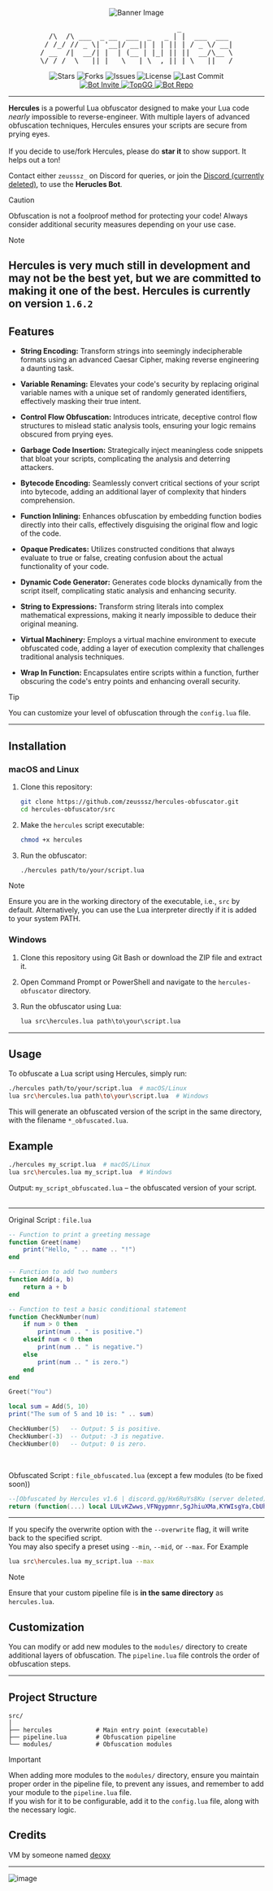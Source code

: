 <p align="center">
  <img src="https://github.com/user-attachments/assets/ff2ed207-c95e-45c3-831f-04a32675dbb5?size=32" alt="Banner Image" />
</p>
<pre align="center">
                                _            
  /\  /\ ___  _ __  ___  _   _ | |  ___  ___ 
 / /_/ // _ \| '__|/ __|| | | || | / _ \/ __|
/ __  /|  __/| |  | (__ | |_| || ||  __/\__ \
\/ /_/  \___||_|   \___| \__,_||_| \___||___/
</pre>
<p align="center">
  <img src="https://img.shields.io/github/stars/zeusssz/hercules-obfuscator?style=flat-square" alt="Stars" />
  <img src="https://img.shields.io/github/forks/zeusssz/hercules-obfuscator?style=flat-square" alt="Forks" />
  <img src="https://img.shields.io/github/issues/zeusssz/hercules-obfuscator?style=flat-square" alt="Issues" />
  <img src="https://img.shields.io/github/license/zeusssz/hercules-obfuscator?style=flat-square" alt="License" />
  <img src="https://img.shields.io/github/last-commit/zeusssz/hercules-obfuscator?style=flat-square" alt="Last Commit" />
  <br>
<a href="https://discord.com/oauth2/authorize?client_id=1293608330123804682">
 <img src="https://img.shields.io/badge/Add%20Bot-black?style=plastic&logo=discord&logoColor=rgb(255%2C%20255%2C%20255)" alt="Bot Invite">
</a>
<a href="https://top.gg/bot/1293608330123804682">
  <img src="https://top.gg/api/widget/servers/1293608330123804682.svg" alt="TopGG" />
</a>
<a href="https://github.com/Serpensin/DiscordBots-Hercules">
<img src="https://img.shields.io/badge/Discord%20Bot%20Repo-5865F2" alt="Bot Repo"/>
</a>
</p>

---
**Hercules** is a powerful Lua obfuscator designed to make your Lua code _nearly_ impossible to reverse-engineer. With multiple layers of advanced obfuscation techniques, Hercules ensures your scripts are secure from prying eyes.
<br>
<br>
If you decide to use/fork Hercules, please do **star it** to show support. It helps out a ton!
<br>

Contact either `zeusssz_` on Discord for queries, or join the [Discord (currently deleted)](https://discord.gg/7PnSq7HuJN), to use the **Herucles Bot**.
<br>

>[!CAUTION]
Obfuscation is not a foolproof method for protecting your code! Always consider additional security measures depending on your use case.

>[!NOTE]
Hercules is very much still in development and may not be the best yet, but we are committed to making it one of the best. Hercules is currently on version `1.6.2`
---

## Features

- **String Encoding:** Transform strings into seemingly indecipherable formats using an advanced Caesar Cipher, making reverse engineering a daunting task.

- **Variable Renaming:** Elevates your code's security by replacing original variable names with a unique set of randomly generated identifiers, effectively masking their true intent.

- **Control Flow Obfuscation:** Introduces intricate, deceptive control flow structures to mislead static analysis tools, ensuring your logic remains obscured from prying eyes.

- **Garbage Code Insertion:** Strategically inject meaningless code snippets that bloat your scripts, complicating the analysis and deterring attackers.

- **Bytecode Encoding:** Seamlessly convert critical sections of your script into bytecode, adding an additional layer of complexity that hinders comprehension.

- **Function Inlining:** Enhances obfuscation by embedding function bodies directly into their calls, effectively disguising the original flow and logic of the code.

- **Opaque Predicates:** Utilizes constructed conditions that always evaluate to true or false, creating confusion about the actual functionality of your code.

- **Dynamic Code Generator:** Generates code blocks dynamically from the script itself, complicating static analysis and enhancing security.

- **String to Expressions:** Transform string literals into complex mathematical expressions, making it nearly impossible to deduce their original meaning.

- **Virtual Machinery:** Employs a virtual machine environment to execute obfuscated code, adding a layer of execution complexity that challenges traditional analysis techniques.

- **Wrap In Function:** Encapsulates entire scripts within a function, further obscuring the code's entry points and enhancing overall security.

>[!TIP]
>You can customize your level of obfuscation through the `config.lua` file.
---
## Installation

### macOS and Linux

1. Clone this repository:
    ```bash
    git clone https://github.com/zeusssz/hercules-obfuscator.git
    cd hercules-obfuscator/src
    ```

2. Make the `hercules` script executable:
    ```bash
    chmod +x hercules
    ```

3. Run the obfuscator:
    ```bash
    ./hercules path/to/your/script.lua
    ```
>[!NOTE]
>Ensure you are in the working directory of the executable, i.e., `src` by default. Alternatively, you can use the Lua interpreter directly if it is added to your system PATH.

### Windows

1. Clone this repository using Git Bash or download the ZIP file and extract it.

2. Open Command Prompt or PowerShell and navigate to the `hercules-obfuscator` directory.

3. Run the obfuscator using Lua:
    ```cmd
    lua src\hercules.lua path\to\your\script.lua
    ```
---

## Usage

To obfuscate a Lua script using Hercules, simply run:

```bash
./hercules path/to/your/script.lua  # macOS/Linux
lua src\hercules.lua path\to\your\script.lua  # Windows
```

This will generate an obfuscated version of the script in the same directory, with the filename `*_obfuscated.lua`.

## Example

```bash
./hercules my_script.lua  # macOS/Linux
lua src\hercules.lua my_script.lua  # Windows
```

Output:
`my_script_obfuscated.lua` – the obfuscated version of your script.
<br>
<br>

---
Original Script : `file.lua`
```lua
-- Function to print a greeting message
function Greet(name)
    print("Hello, " .. name .. "!")
end

-- Function to add two numbers
function Add(a, b)
    return a + b
end

-- Function to test a basic conditional statement
function CheckNumber(num)
    if num > 0 then
        print(num .. " is positive.")
    elseif num < 0 then
        print(num .. " is negative.")
    else
        print(num .. " is zero.")
    end
end

Greet("You")

local sum = Add(5, 10)
print("The sum of 5 and 10 is: " .. sum)

CheckNumber(5)   -- Output: 5 is positive.
CheckNumber(-3)  -- Output: -3 is negative.
CheckNumber(0)   -- Output: 0 is zero.
```
<br>

Obfuscated Script : `file_obfuscated.lua` (except a few modules (to be fixed soon))
```lua
--[Obfuscated by Hercules v1.6 | discord.gg/Hx6RuYs8Ku (server deleted)]
return (function(...) local LULvKZwws,VFNgypmnr,SgJhiuXMa,KYWIsgYa,CbUhWnJMFL,OIJEOabg,VwkgXDdwyt,UhXcNKJBqteo,EeUiNBYECZl LULvKZwws=ipairs;VFNgypmnr=pairs;SgJhiuXMa=math.floor;KYWIsgYa=math.ldexp;CbUhWnJMFL=string.byte;OIJEOabg=string.char;VwkgXDdwyt=string.sub;UhXcNKJBqteo=table.concat;EeUiNBYECZl=table.unpack;hercules,v1,alpha,__,TNSUKtZeTLP="Protected By Hercules V1.6",function()end,true,1,0 local LuaFunc,WrapState,BcToState,gqnneaRQwArE;local IqYTmXOm=50 local JKIQaXlYSHN=select;local function DodtdDeP(TNSUKtZeTLP)return{}end;local XfSoGBtLlOKa=unpack or table.unpack local function Pack(...)return{gLOBLJrAz=JKIQaXlYSHN("#",...),...}end local function hJBjxXlnZ(nlRejAWSOC,RucRnBLVH,yLLLinqfaiEK,OepGTTbBc,EpFtYUUHXazw)for i=TNSUKtZeTLP,yLLLinqfaiEK - RucRnBLVH do EpFtYUUHXazw[OepGTTbBc+i]=nlRejAWSOC[RucRnBLVH+i]end end local function hnpgDrCljfw(VfHqDHlKZwv,qgAfPPbKrX)local kWbSKXNM=TNSUKtZeTLP local xXYuVpLPFoeT=__ while VfHqDHlKZwv>TNSUKtZeTLP and qgAfPPbKrX>TNSUKtZeTLP do if(VfHqDHlKZwv % 2==__)and(qgAfPPbKrX % 2==__)then kWbSKXNM=kWbSKXNM+xXYuVpLPFoeT end xXYuVpLPFoeT=xXYuVpLPFoeT*2 VfHqDHlKZwv=SgJhiuXMa(VfHqDHlKZwv/2)qgAfPPbKrX=SgJhiuXMa(qgAfPPbKrX/2)end return kWbSKXNM end local function SvrpWBsRsv(DQlCEeYLP,gLOBLJrAz)return DQlCEeYLP*2^gLOBLJrAz end local function kzAAZtcC(DQlCEeYLP,gLOBLJrAz)return SgJhiuXMa(DQlCEeYLP/2^gLOBLJrAz)end local function GRPqeOkD(VfHqDHlKZwv,qgAfPPbKrX)local kWbSKXNM=TNSUKtZeTLP local BQzrjiyzAmq=__ while VfHqDHlKZwv>TNSUKtZeTLP or qgAfPPbKrX>TNSUKtZeTLP do local dwkhwNXcleD=VfHqDHlKZwv % 2 local ugsLuMhKX=qgAfPPbKrX % 2 if dwkhwNXcleD==__ or ugsLuMhKX==__ then kWbSKXNM=kWbSKXNM+BQzrjiyzAmq end VfHqDHlKZwv=SgJhiuXMa(VfHqDHlKZwv/2)qgAfPPbKrX=SgJhiuXMa(qgAfPPbKrX/2)BQzrjiyzAmq=BQzrjiyzAmq*2 end return kWbSKXNM end local function FEGbdJFRbwIz(OesjstyO,mLiKyMpC)for i,uv in VFNgypmnr(OesjstyO)do if uv.mLiKyMpC>=mLiKyMpC then uv.m=uv.M[uv.mLiKyMpC];uv.M=uv;uv.mLiKyMpC="m" OesjstyO[i]=nil;end;end;end;local function cyTGqQECKrTi(OesjstyO,mLiKyMpC,EeoiWLMB)local nbLykzNc=OesjstyO[mLiKyMpC]if not nbLykzNc then nbLykzNc={mLiKyMpC=mLiKyMpC,M=EeoiWLMB}OesjstyO[mLiKyMpC]=nbLykzNc;end;return nbLykzNc;end;function sOuJicZHSj(mqVUGYpUKWb,rpYASbzNWG)local tpeONQMgfH,uXPZIEmiBGO=#rpYASbzNWG,{}local dEJladwwXuKY={}for i=1,tpeONQMgfH do dEJladwwXuKY[rpYASbzNWG:sub(i,i)]=i - 1 end for encoded_char in mqVUGYpUKWb:gmatch("[^x]+")do local gLOBLJrAz=0 for i=1,#encoded_char do gLOBLJrAz=gLOBLJrAz*tpeONQMgfH+dEJladwwXuKY[encoded_char:sub(i,i)]end uXPZIEmiBGO[#uXPZIEmiBGO+1]=OIJEOabg(gLOBLJrAz)end mqVUGYpUKWb=UhXcNKJBqteo(uXPZIEmiBGO)local icWdwWaakmqT=__ local function XdYFTRMqSp()local IHtOWLERC=CbUhWnJMFL(mqVUGYpUKWb,icWdwWaakmqT,icWdwWaakmqT)icWdwWaakmqT=icWdwWaakmqT+__ return IHtOWLERC;end;local function HiFfXRcqI()local NaaVlyzja,fVgLkeUU=CbUhWnJMFL(mqVUGYpUKWb,icWdwWaakmqT,icWdwWaakmqT+2)icWdwWaakmqT=icWdwWaakmqT+2;return(fVgLkeUU*256)+NaaVlyzja;end;local function MVQmlaxU()local NaaVlyzja,fVgLkeUU,IXKWOHHcMobk,DEtYJbMFZZ=CbUhWnJMFL(mqVUGYpUKWb,icWdwWaakmqT,icWdwWaakmqT+3)icWdwWaakmqT=icWdwWaakmqT+4;return(DEtYJbMFZZ*16777216)+(IXKWOHHcMobk*65536)+(fVgLkeUU*256)+NaaVlyzja;end;function gqnneaRQwArE()local KwYtejSsu={gLOBLJrAz=XdYFTRMqSp(),c=XdYFTRMqSp(),d=XdYFTRMqSp(),DQlCEeYLP={},D={},fddFqEuOjbyE={}}for i=__,MVQmlaxU()do local dZRhgqxbnAh=MVQmlaxU()local TuemBXJL=XdYFTRMqSp()local UimNsHqv=XdYFTRMqSp()local kUQtxTEsiOU={m=dZRhgqxbnAh,S=TuemBXJL,A=HiFfXRcqI()}local cJVnnTAbbOJt={qgAfPPbKrX=XdYFTRMqSp(),c=XdYFTRMqSp()}if(UimNsHqv==__)then kUQtxTEsiOU.OesjstyO=HiFfXRcqI()kUQtxTEsiOU.C=HiFfXRcqI()kUQtxTEsiOU.s=cJVnnTAbbOJt.qgAfPPbKrX==__ and kUQtxTEsiOU.OesjstyO>0xFF kUQtxTEsiOU.VfHqDHlKZwv=cJVnnTAbbOJt.c==__ and kUQtxTEsiOU.C>0xFF elseif(UimNsHqv==2)then kUQtxTEsiOU.F=MVQmlaxU()kUQtxTEsiOU.g=cJVnnTAbbOJt.qgAfPPbKrX==__ elseif(UimNsHqv==3)then kUQtxTEsiOU.f=MVQmlaxU()- 131071 end;KwYtejSsu.DQlCEeYLP[i]=kUQtxTEsiOU;end;for i=__,MVQmlaxU()do local UimNsHqv=XdYFTRMqSp()if(UimNsHqv==__)then KwYtejSsu.D[i - __]=(XdYFTRMqSp()~=TNSUKtZeTLP)elseif(UimNsHqv==3)then KwYtejSsu.D[i - __]=(function()local NVZSUcrb=MVQmlaxU()local zAtREAZeRT=MVQmlaxU()local gWtsuqhSy=__ local jinIUfAEjfmc=GRPqeOkD(SvrpWBsRsv(hnpgDrCljfw(zAtREAZeRT,0xFFFFF),32),NVZSUcrb);local RbIuSjGnMS=hnpgDrCljfw(kzAAZtcC(zAtREAZeRT,20),0x7FF)local yyaOzQeqUZM=(-__)^kzAAZtcC(zAtREAZeRT,31)if RbIuSjGnMS==TNSUKtZeTLP then if jinIUfAEjfmc==TNSUKtZeTLP then return yyaOzQeqUZM*TNSUKtZeTLP else RbIuSjGnMS=__ gWtsuqhSy=TNSUKtZeTLP end;elseif RbIuSjGnMS==2047 then if jinIUfAEjfmc==TNSUKtZeTLP then return yyaOzQeqUZM*(__/TNSUKtZeTLP)else return yyaOzQeqUZM*(TNSUKtZeTLP/TNSUKtZeTLP)end;end;return KYWIsgYa(yyaOzQeqUZM,RbIuSjGnMS - 1023)*(gWtsuqhSy+(jinIUfAEjfmc/(2^52)))end)()elseif(UimNsHqv==4)then KwYtejSsu.D[i - __]=(function()local chOPLSyU;local kIKgGQJboPUP=MVQmlaxU();if(kIKgGQJboPUP==TNSUKtZeTLP)then return;end;chOPLSyU=VwkgXDdwyt(mqVUGYpUKWb,icWdwWaakmqT,icWdwWaakmqT+kIKgGQJboPUP - __);icWdwWaakmqT=icWdwWaakmqT+kIKgGQJboPUP return chOPLSyU;end)()end end;for i=__,MVQmlaxU()do KwYtejSsu.fddFqEuOjbyE[i - __]=gqnneaRQwArE()end for TNSUKtZeTLP,v in LULvKZwws(KwYtejSsu.DQlCEeYLP)do if v.g then v.D=KwYtejSsu.D[v.F]else if v.s then v.A=KwYtejSsu.D[v.OesjstyO - 256]end;if v.VfHqDHlKZwv then v.C=KwYtejSsu.D[v.C - 256]end;end;end return KwYtejSsu end;return gqnneaRQwArE()end;function AMNSCtLhhZsb(GdEgXOiyeBK,GsyXGZBt,gLOBLJrAz)local DQlCEeYLP=GdEgXOiyeBK.DQlCEeYLP;local fddFqEuOjbyE=GdEgXOiyeBK.Z;local v=GdEgXOiyeBK.v;local wtgyutAm=-__;local NBIypScaTJj={}local EeoiWLMB=GdEgXOiyeBK.EeoiWLMB;local z=GdEgXOiyeBK.z;while alpha do local kUQtxTEsiOU=DQlCEeYLP[z]local S=kUQtxTEsiOU.S;z=z+__;if(S==1)then EeoiWLMB[kUQtxTEsiOU.A]=kUQtxTEsiOU.D elseif(S==2)then EeoiWLMB[kUQtxTEsiOU.A]=kUQtxTEsiOU.OesjstyO~=0 if kUQtxTEsiOU.C~=0 then z=z+1 end;elseif(S==4)then local edmCIHmZj=gLOBLJrAz[kUQtxTEsiOU.OesjstyO]EeoiWLMB[kUQtxTEsiOU.A]=edmCIHmZj.M[edmCIHmZj.mLiKyMpC]elseif(S==5)then EeoiWLMB[kUQtxTEsiOU.A]=GsyXGZBt[kUQtxTEsiOU.D]elseif(S==6)then local mLiKyMpC if kUQtxTEsiOU.VfHqDHlKZwv then mLiKyMpC=kUQtxTEsiOU.C;else mLiKyMpC=EeoiWLMB[kUQtxTEsiOU.C]end EeoiWLMB[kUQtxTEsiOU.A]=EeoiWLMB[kUQtxTEsiOU.OesjstyO][mLiKyMpC]elseif(S==7)then GsyXGZBt[kUQtxTEsiOU.D]=EeoiWLMB[kUQtxTEsiOU.A]elseif(S==0)then EeoiWLMB[kUQtxTEsiOU.A]=EeoiWLMB[kUQtxTEsiOU.OesjstyO];elseif(S==21)then local OesjstyO,C=kUQtxTEsiOU.OesjstyO,kUQtxTEsiOU.C;local WDtyZfbaTV,chOPLSyU=pcall(table.concat,EeoiWLMB,"",OesjstyO,C)if not WDtyZfbaTV then chOPLSyU=EeoiWLMB[OesjstyO]or "" for i=OesjstyO+1,C do chOPLSyU=chOPLSyU ..(EeoiWLMB[i]or EeoiWLMB[i - 1])end;end;EeoiWLMB[kUQtxTEsiOU.A]=chOPLSyU;elseif(S==22)then z=z+kUQtxTEsiOU.f elseif(S==23)then local Lhs,Rhs;if kUQtxTEsiOU.s then Lhs=kUQtxTEsiOU.A else Lhs=EeoiWLMB[kUQtxTEsiOU.OesjstyO]end if kUQtxTEsiOU.VfHqDHlKZwv then Rhs=kUQtxTEsiOU.C else Rhs=EeoiWLMB[kUQtxTEsiOU.C]end if(Lhs==Rhs)==(kUQtxTEsiOU.A~=0)then z=z+DQlCEeYLP[z].f end;z=z+1 elseif(S==24)then local Lhs,Rhs;if kUQtxTEsiOU.s then Lhs=kUQtxTEsiOU.A else Lhs=EeoiWLMB[kUQtxTEsiOU.OesjstyO]end if kUQtxTEsiOU.VfHqDHlKZwv then Rhs=kUQtxTEsiOU.C else Rhs=EeoiWLMB[kUQtxTEsiOU.C]end if(Lhs<Rhs)==(kUQtxTEsiOU.A~=0)then z=z+DQlCEeYLP[z].f end;z=z+1 elseif(S==26)then if(not EeoiWLMB[kUQtxTEsiOU.A])~=(kUQtxTEsiOU.C~=0)then z=z+DQlCEeYLP[z].f end z=z+1 elseif(S==12)then local Lhs,Rhs;if kUQtxTEsiOU.s then Lhs=kUQtxTEsiOU.A else Lhs=EeoiWLMB[kUQtxTEsiOU.OesjstyO]end if kUQtxTEsiOU.VfHqDHlKZwv then Rhs=kUQtxTEsiOU.C else Rhs=EeoiWLMB[kUQtxTEsiOU.C]end EeoiWLMB[kUQtxTEsiOU.A]=Lhs+Rhs elseif(S==28)then local A=kUQtxTEsiOU.A;local OesjstyO=kUQtxTEsiOU.OesjstyO;local C=kUQtxTEsiOU.C;local Params;if OesjstyO==0 then Params=wtgyutAm - A;else Params=OesjstyO - 1;end;local uAVYHNBIh=Pack(EeoiWLMB[A](XfSoGBtLlOKa(EeoiWLMB,A+1,A+Params)))local NUBNQhpF=uAVYHNBIh.gLOBLJrAz;if C==0 then wtgyutAm=A+NUBNQhpF - 1;else NUBNQhpF=C - 1;end;hJBjxXlnZ(uAVYHNBIh,1,NUBNQhpF,A,EeoiWLMB)elseif(S==36)then local nILfDpCJQ=fddFqEuOjbyE[kUQtxTEsiOU.F]local zMTdHzCGAf=nILfDpCJQ.gLOBLJrAz;local UvB;if zMTdHzCGAf~=0 then UvB=DodtdDeP(zMTdHzCGAf - 1)for i=1,zMTdHzCGAf do local swSvMNosKy=DQlCEeYLP[z+i - 1]if(swSvMNosKy.S==0)then UvB[i - 1]=cyTGqQECKrTi(NBIypScaTJj,swSvMNosKy.OesjstyO,EeoiWLMB)elseif(swSvMNosKy.S==4)then UvB[i - 1]=gLOBLJrAz[swSvMNosKy.OesjstyO]end;end;z=z+zMTdHzCGAf end;EeoiWLMB[kUQtxTEsiOU.A]=fXJlVDEVSMfK(nILfDpCJQ,GsyXGZBt,UvB)elseif(S==30)then local A=kUQtxTEsiOU.A;local OesjstyO=kUQtxTEsiOU.OesjstyO;local qgAfPPbKrX;if OesjstyO==0 then qgAfPPbKrX=wtgyutAm - A+1;else qgAfPPbKrX=OesjstyO - 1;end;FEGbdJFRbwIz(NBIypScaTJj,0)return XfSoGBtLlOKa(EeoiWLMB,A,A+qgAfPPbKrX - 1)end GdEgXOiyeBK.z=z;end;end;function fXJlVDEVSMfK(fddFqEuOjbyE,GsyXGZBt,wOAbslmL)local function Wrapped(...)local HHPcDUBdCRr=Pack(...)local EeoiWLMB=DodtdDeP(fddFqEuOjbyE.d)local v={qgAfPPbKrX=TNSUKtZeTLP,OesjstyO={}}hJBjxXlnZ(HHPcDUBdCRr,__,fddFqEuOjbyE.c,TNSUKtZeTLP,EeoiWLMB)if(fddFqEuOjbyE.c<HHPcDUBdCRr.gLOBLJrAz)then local PEAuPJIp=fddFqEuOjbyE.c+__ local qgAfPPbKrX=HHPcDUBdCRr.gLOBLJrAz - fddFqEuOjbyE.c;v.qgAfPPbKrX=qgAfPPbKrX;hJBjxXlnZ(HHPcDUBdCRr,PEAuPJIp,PEAuPJIp+qgAfPPbKrX - __,__,v.OesjstyO)end;local GdEgXOiyeBK={v=v,EeoiWLMB=EeoiWLMB,DQlCEeYLP=fddFqEuOjbyE.DQlCEeYLP,Z=fddFqEuOjbyE.fddFqEuOjbyE,z=__}return AMNSCtLhhZsb(GdEgXOiyeBK,GsyXGZBt,wOAbslmL)end;return Wrapped;end;fXJlVDEVSMfK(sOuJicZHSj("\62\120\62\120\88\120\85\120\62\120\62\120\62\120\95\120\62\120\62\120\62\120\95\120\42\120\62\120\62\120\62\120\62\120\62\120\62\120\62\120\62\120\123\120\42\62\120\62\120\62\120\123\120\42\120\62\120\62\120\62\120\62\120\62\120\62\120\42\120\62\120\91\120\95\62\120\95\120\95\62\120\91\120\51\120\62\120\62\120\62\120\62\120\63\120\62\120\95\120\62\120\42\88\120\62\120\62\120\62\120\88\120\95\120\42\120\62\120\42\120\62\120\62\120\62\120\62\120\62\120\42\89\120\42\62\120\51\62\120\62\120\89\120\42\120\42\120\62\120\62\120\42\120\42\120\62\120\42\120\42\120\95\42\120\95\62\120\62\120\62\120\42\120\95\120\95\120\62\120\42\120\62\120\95\120\62\120\62\120\62\120\51\42\120\51\62\120\62\120\62\120\42\120\95\120\51\120\62\120\42\120\62\120\51\120\62\120\62\120\62\120\42\53\120\95\62\120\95\62\120\42\120\53\120\42\120\42\120\62\120\62\120\62\120\51\120\62\120\95\120\62\120\61\120\95\62\120\51\62\120\62\120\61\120\42\120\62\120\62\120\42\120\42\120\42\120\62\120\95\120\42\120\91\120\42\62\120\62\120\95\62\120\91\120\51\120\62\120\62\120\62\120\62\120\42\120\62\120\95\120\62\120\42\42\120\62\120\42\120\62\120\42\120\95\120\42\120\62\120\42\120\62\120\82\120\62\120\62\120\62\120\91\120\62\120\51\41\120\42\46\120\91\120\51\120\62\120\62\120\62\120\62\120\51\84\120\51\46\120\42\120\62\120\95\120\62\120\95\62\120\62\120\95\120\42\120\62\120\62\120\62\120\62\120\42\120\62\120\62\120\62\120\91\120\95\62\120\51\78\120\42\46\120\91\120\51\120\62\120\62\120\62\120\62\120\51\76\120\51\46\120\42\120\62\120\42\58\120\62\120\62\120\62\120\58\120\95\120\42\120\62\120\62\120\62\120\62\120\62\120\62\120\62\120\42\52\120\42\62\120\42\120\62\120\52\120\95\120\42\120\62\120\42\120\62\120\88\120\62\120\62\120\62\120\42\58\120\42\62\120\62\120\62\120\58\120\95\120\42\120\62\120\62\120\62\120\42\120\62\120\62\120\62\120\42\52\120\95\62\120\42\120\62\120\52\120\95\120\42\120\62\120\42\120\62\120\89\120\62\120\62\120\62\120\42\58\120\95\62\120\62\120\62\120\58\120\95\120\42\120\62\120\62\120\62\120\95\120\62\120\62\120\62\120\42\52\120\51\62\120\42\120\62\120\52\120\95\120\42\120\62\120\42\120\62\120\52\120\62\120\62\120\62\120\42\88\120\42\62\120\42\120\62\120\88\120\95\120\42\120\62\120\42\120\62\120\88\120\62\120\62\120\62\120\95\42\120\62\120\95\120\62\120\42\120\95\120\95\120\62\120\42\120\62\120\64\120\62\120\62\120\62\120\42\53\120\42\62\120\62\120\42\120\53\120\42\120\42\120\62\120\62\120\62\120\95\120\62\120\42\120\62\120\42\88\120\95\62\120\42\120\62\120\88\120\95\120\42\120\62\120\42\120\62\120\89\120\62\120\62\120\62\120\95\42\120\42\62\120\95\120\62\120\42\120\95\120\95\120\62\120\42\120\62\120\75\120\62\120\62\120\62\120\51\42\120\95\62\120\95\120\62\120\42\120\95\120\51\120\62\120\42\120\62\120\63\120\62\120\62\120\62\120\42\53\120\95\62\120\95\62\120\42\120\53\120\42\120\42\120\62\120\62\120\62\120\51\120\62\120\95\120\62\120\95\88\120\51\62\120\95\120\62\120\88\120\95\120\95\120\62\120\42\120\62\120\60\120\62\120\62\120\62\120\51\42\120\62\120\51\120\62\120\42\120\95\120\51\120\62\120\42\120\62\120\90\120\62\120\62\120\62\120\62\120\42\120\95\62\120\62\120\62\120\42\120\82\120\62\120\62\120\62\120\42\120\62\120\62\120\62\120\51\77\120\62\120\95\42\120\42\120\77\120\42\120\51\120\62\120\62\120\62\120\51\120\62\120\82\120\62\120\95\53\120\42\62\120\62\120\42\120\53\120\42\120\95\120\62\120\62\120\62\120\95\120\62\120\42\120\62\120\95\88\120\51\62\120\42\120\62\120\88\120\95\120\95\120\62\120\42\120\62\120\52\120\62\120\62\120\62\120\51\42\120\42\62\120\95\120\62\120\42\120\95\120\51\120\62\120\42\120\62\120\75\120\62\120\62\120\62\120\95\53\120\42\62\120\62\120\42\120\53\120\42\120\95\120\62\120\62\120\62\120\95\120\62\120\42\120\62\120\95\88\120\51\62\120\42\120\62\120\88\120\95\120\95\120\62\120\42\120\62\120\52\120\62\120\62\120\62\120\51\42\120\42\62\120\51\120\62\120\42\120\95\120\51\120\62\120\42\120\62\120\67\120\62\120\62\120\62\120\95\53\120\42\62\120\62\120\42\120\53\120\42\120\95\120\62\120\62\120\62\120\95\120\62\120\42\120\62\120\95\88\120\51\62\120\42\120\62\120\88\120\95\120\95\120\62\120\42\120\62\120\52\120\62\120\62\120\62\120\51\42\120\95\62\120\62\120\62\120\42\120\95\120\51\120\62\120\42\120\62\120\95\120\62\120\62\120\62\120\95\53\120\42\62\120\62\120\42\120\53\120\42\120\95\120\62\120\62\120\62\120\95\120\62\120\42\120\62\120\44\120\62\120\95\62\120\62\120\44\120\42\120\62\120\62\120\62\120\62\120\42\120\62\120\62\120\62\120\126\120\62\120\62\120\62\120\82\120\82\120\62\120\62\120\62\120\42\59\120\42\72\120\42\84\120\42\81\120\82\120\89\120\62\120\62\120\62\120\42\76\120\42\72\120\42\66\120\42\58\120\42\36\120\42\59\120\51\120\62\120\62\120\62\120\62\120\62\120\62\120\62\120\62\120\51\120\62\120\62\120\62\120\62\120\62\120\62\120\51\47\120\46\120\51\120\62\120\62\120\62\120\62\120\62\120\42\83\120\42\49\120\42\62\120\82\120\88\120\62\120\62\120\62\120\42\52\120\42\76\120\42\125\120\42\125\120\42\84\120\82\120\51\120\62\120\62\120\62\120\42\42\120\42\58\120\42\58\120\82\120\60\120\62\120\62\120\62\120\42\51\120\42\81\120\42\125\120\42\37\120\42\70\120\42\126\120\42\33\120\42\59\120\42\57\120\42\125\120\42\76\120\82\120\51\120\62\120\62\120\62\120\42\124\120\42\36\120\42\33\120\51\120\62\120\62\120\62\120\62\120\62\120\62\120\35\120\42\62\120\51\120\62\120\62\120\62\120\62\120\62\120\62\120\58\120\42\62\120\82\120\88\120\62\120\62\120\62\120\42\47\120\42\76\120\42\69\120\42\66\120\42\84\120\82\120\61\120\62\120\62\120\62\120\42\35\120\42\81\120\42\125\120\83\120\42\71\120\42\33\120\42\59\120\83\120\42\36\120\42\93\120\83\120\33\120\83\120\42\72\120\42\66\120\42\58\120\83\120\54\120\47\120\83\120\42\69\120\42\71\120\55\120\51\120\62\120\62\120\62\120\62\120\62\120\62\120\64\120\51\62\120\51\120\62\120\62\120\62\120\62\120\42\120\88\120\52\120\62\120\62\120\62\120\42\88\120\62\120\62\120\62\120\88\120\95\120\42\120\62\120\42\120\62\120\62\120\62\120\62\120\62\120\95\42\120\42\62\120\62\120\62\120\42\120\95\120\95\120\62\120\42\120\62\120\42\120\62\120\62\120\62\120\51\62\120\62\120\62\120\62\120\62\120\42\120\51\120\62\120\62\120\62\120\62\120\62\120\62\120\62\120\42\120\95\42\120\62\120\62\120\42\120\95\120\82\120\62\120\42\120\62\120\95\120\62\120\62\120\62\120\95\77\120\62\120\42\120\42\120\77\120\42\120\95\120\62\120\62\120\62\120\95\120\62\120\82\120\62\120\42\53\120\42\62\120\62\120\42\120\53\120\42\120\42\120\62\120\62\120\62\120\95\120\62\120\42\120\62\120\44\120\62\120\95\62\120\62\120\44\120\42\120\62\120\62\120\62\120\62\120\42\120\62\120\62\120\62\120\51\120\62\120\62\120\62\120\82\120\88\120\62\120\62\120\62\120\42\47\120\42\76\120\42\69\120\42\66\120\42\84\120\82\120\89\120\62\120\62\120\62\120\42\64\120\42\125\120\42\40\120\42\40\120\42\36\120\40\120\82\120\42\120\62\120\62\120\62\120\72\120\62\120\62\120\62\120\62\120\62\120\95\120\51\120\51\120\62\120\62\120\62\120\95\90\120\42\62\120\62\120\62\120\90\120\42\120\95\120\62\120\42\120\42\120\62\120\62\120\42\120\62\120\95\44\120\62\120\62\120\42\120\44\120\42\120\95\120\62\120\62\120\62\120\95\120\62\120\62\120\62\120\44\120\62\120\95\62\120\62\120\44\120\42\120\62\120\62\120\62\120\62\120\42\120\62\120\62\120\62\120\62\120\62\120\62\120\62\120\62\120\62\120\62\120\62\120\62\120\42\120\82\120\91\120\62\120\62\120\62\120\74\120\62\120\62\120\95\62\120\74\120\42\120\62\120\62\120\42\120\42\120\62\120\42\120\62\120\62\120\91\120\42\62\120\42\120\95\62\120\91\120\51\120\62\120\62\120\62\120\62\120\88\120\62\120\95\120\62\120\42\88\120\42\62\120\62\120\62\120\88\120\95\120\42\120\62\120\42\120\62\120\42\120\62\120\62\120\62\120\95\62\120\62\120\62\120\62\120\62\120\42\120\95\120\62\120\62\120\62\120\62\120\62\120\62\120\62\120\51\42\120\95\62\120\62\120\62\120\42\120\95\120\51\120\62\120\42\120\62\120\95\120\62\120\62\120\62\120\95\77\120\51\62\120\62\120\42\120\77\120\42\120\95\120\62\120\62\120\62\120\95\120\62\120\51\120\62\120\42\53\120\42\62\120\62\120\42\120\53\120\42\120\42\120\62\120\62\120\62\120\95\120\62\120\42\120\62\120\91\120\62\120\51\120\95\62\120\91\120\51\120\62\120\62\120\62\120\62\120\90\120\62\120\95\120\62\120\74\120\62\120\42\62\120\62\120\74\120\42\120\62\120\62\120\42\120\42\120\62\120\62\120\62\120\42\120\91\120\42\62\120\42\120\95\62\120\91\120\51\120\62\120\62\120\62\120\62\120\88\120\62\120\95\120\62\120\42\88\120\42\62\120\62\120\62\120\88\120\95\120\42\120\62\120\42\120\62\120\42\120\62\120\62\120\62\120\95\62\120\62\120\62\120\62\120\62\120\42\120\95\120\62\120\62\120\62\120\62\120\62\120\62\120\62\120\51\42\120\51\62\120\62\120\62\120\42\120\95\120\51\120\62\120\42\120\62\120\51\120\62\120\62\120\62\120\95\77\120\51\62\120\62\120\42\120\77\120\42\120\95\120\62\120\62\120\62\120\95\120\62\120\51\120\62\120\42\53\120\42\62\120\62\120\42\120\53\120\42\120\42\120\62\120\62\120\62\120\95\120\62\120\42\120\62\120\91\120\62\120\42\120\95\62\120\91\120\51\120\62\120\62\120\62\120\62\120\82\120\62\120\95\120\62\120\42\88\120\42\62\120\62\120\62\120\88\120\95\120\42\120\62\120\42\120\62\120\42\120\62\120\62\120\62\120\95\62\120\62\120\62\120\62\120\62\120\42\120\95\120\62\120\62\120\62\120\62\120\62\120\62\120\62\120\51\42\120\62\120\42\120\62\120\42\120\95\120\51\120\62\120\42\120\62\120\82\120\62\120\62\120\62\120\95\77\120\51\62\120\62\120\42\120\77\120\42\120\95\120\62\120\62\120\62\120\95\120\62\120\51\120\62\120\42\53\120\42\62\120\62\120\42\120\53\120\42\120\42\120\62\120\62\120\62\120\95\120\62\120\42\120\62\120\44\120\62\120\95\62\120\62\120\44\120\42\120\62\120\62\120\62\120\62\120\42\120\62\120\62\120\62\120\88\120\62\120\62\120\62\120\51\120\62\120\62\120\62\120\62\120\62\120\62\120\62\120\62\120\82\120\88\120\62\120\62\120\62\120\42\47\120\42\76\120\42\69\120\42\66\120\42\84\120\82\120\67\120\62\120\62\120\62\120\83\120\42\69\120\42\71\120\83\120\42\47\120\42\36\120\42\71\120\42\69\120\42\84\120\42\69\120\42\73\120\42\125\120\66\120\82\120\67\120\62\120\62\120\62\120\83\120\42\69\120\42\71\120\83\120\42\66\120\42\125\120\42\96\120\42\72\120\42\84\120\42\69\120\42\73\120\42\125\120\66\120\82\120\75\120\62\120\62\120\62\120\83\120\42\69\120\42\71\120\83\120\42\55\120\42\125\120\42\76\120\42\36\120\66\120\62\120\62\120\62\120\62",">*_3RXY4@K?<ZC~8WV&D#M[=J|{O5+,0SH9%:}]`QEUF(;B$/6LGT!I21^7AN)P."),(getfenv and getfenv(0))or _ENV)() end)(...)
```
---

If you specify the overwrite option with the `--overwrite` flag, it will write back to the specified script.
<br>
You may also specify a preset using `--min`, `--mid`, or `--max`. For Example
```sh
lua src\hercules.lua my_script.lua --max
```

>[!NOTE]
>Ensure that your custom pipeline file is **in the same directory** as `hercules.lua`.

## Customization

You can modify or add new modules to the `modules/` directory to create additional layers of obfuscation. The `pipeline.lua` file controls the order of obfuscation steps.

---

## Project Structure

```
src/
│
├── hercules            # Main entry point (executable)
├── pipeline.lua        # Obfuscation pipeline
└── modules/            # Obfuscation modules  
```
>[!IMPORTANT]
>When adding more modules to the `modules/` directory, ensure you maintain proper order in the pipeline file, to prevent any issues, and remember to add your module to the `pipeline.lua` file.
<br>If you wish for it to be configurable, add it to the `config.lua` file, along with the necessary logic.

## Credits
VM by someone named [deoxy](https://github.com/deoxyrib0nucleid)

---
![image](https://github.com/user-attachments/assets/f0ee0abd-f4d5-4e6c-8801-07e32eec2ad9)

